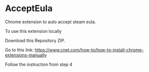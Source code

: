 # AcceptEula
Chrome extension to auto accept steam eula.

To use this extension locally 

Download this Repository ZIP.

Go to this link:
https://www.cnet.com/how-to/how-to-install-chrome-extensions-manually

Follow the instruction from step 4
